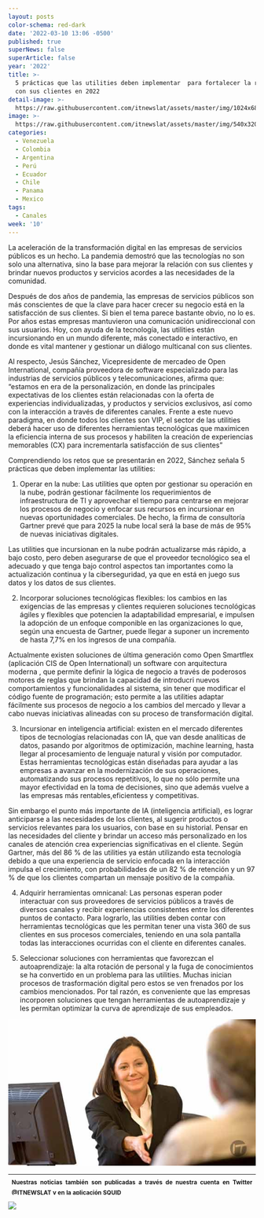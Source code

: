 ```yaml
---
layout: posts
color-schema: red-dark
date: '2022-03-10 13:06 -0500'
published: true
superNews: false
superArticle: false
year: '2022'
title: >-
  5 prácticas que las utilities deben implementar  para fortalecer la relación
  con sus clientes en 2022
detail-image: >-
  https://raw.githubusercontent.com/itnewslat/assets/master/img/1024x680/Cliente-Feliz-g.jpg
image: >-
  https://raw.githubusercontent.com/itnewslat/assets/master/img/540x320/Cliente-Feliz-p.jpg
categories:
  - Venezuela
  - Colombia
  - Argentina
  - Perú
  - Ecuador
  - Chile
  - Panama
  - Mexico
tags:
  - Canales
week: '10'
---
```

La aceleración de la transformación digital en las empresas de servicios públicos es un hecho. La pandemia demostró que las tecnologías no son solo una alternativa, sino la base para mejorar  la relación con sus  clientes  y brindar nuevos productos y servicios acordes a las necesidades de la comunidad.

Después de dos años de pandemia, las empresas de servicios públicos son más conscientes de que la  clave para hacer crecer su negocio está en la satisfacción de sus clientes. Si bien el tema parece bastante obvio, no lo es. Por años estas empresas mantuvieron una comunicación unidireccional con sus usuarios. Hoy, con ayuda de la tecnología, las utilities están incursionando en un mundo diferente, más conectado e interactivo, en donde es vital mantener y gestionar un diálogo multicanal con sus  clientes. 

Al respecto, Jesús Sánchez, Vicepresidente de mercadeo de Open International, compañía proveedora de software especializado para las industrias de servicios públicos y telecomunicaciones, afirma que: “estamos en era de la personalización, en donde las principales expectativas de los clientes están relacionadas con la oferta de experiencias individualizadas, y productos y servicios exclusivos, así como con la interacción a través de diferentes canales. Frente a este nuevo paradigma, en donde todos los clientes son VIP, el sector de las utilities deberá hacer uso de diferentes herramientas tecnológicas que maximicen la eficiencia interna de sus procesos y habiliten la creación de experiencias memorables (CX) para incrementarla satisfacción de sus clientes”

Comprendiendo los retos que se presentarán en 2022, Sánchez señala 5 prácticas que deben implementar las utilities:

1. Operar en la nube: Las utilities que opten por gestionar su operación en  la nube, podrán gestionar fácilmente los requerimientos de infraestructura de TI y aprovechar el tiempo para centrarse en mejorar los procesos de negocio y enfocar sus recursos en incursionar en nuevas oportunidades comerciales. De hecho, la firma de consultoría Gartner prevé que para 2025 la nube local será la base de más de 95% de nuevas iniciativas digitales.

 Las utilities que incursionan en la nube podrán actualizarse más rápido, a bajo costo, pero deben asegurarse de que el proveedor tecnológico sea el adecuado y que tenga bajo control aspectos tan importantes como la actualización continua y la ciberseguridad,  ya que en está en juego sus datos y los datos de sus clientes.

 
2. Incorporar soluciones tecnológicas flexibles:  los cambios en las exigencias de las empresas y clientes requieren soluciones tecnológicas ágiles y flexibles que potencien la adaptabilidad empresarial, e impulsen la adopción de un enfoque componible en las organizaciones lo que, según una encuesta de Gartner, puede llegar a suponer un incremento de hasta 7,7% en los ingresos de una compañía. 
 
 Actualmente existen soluciones de última generación como Open Smartflex (aplicación CIS de Open International) un software con arquitectura moderna , que permite definir la lógica de negocio a través de poderosos motores de reglas que brindan la capacidad de introducri nuevos comportamientos y funcionalidades al sistema, sin tener que modificar el código fuente de programación; esto permite a las utilities adaptar fácilmente sus procesos de negocio a los cambios del mercado y llevar a cabo nuevas iniciativas alineadas con su proceso de transformación digital.
 
3. Incursionar en inteligencia artificial: existen en el mercado diferentes tipos de tecnologías relacionadas con IA, que van desde analíticas de datos, pasando por algoritmos de optimización, machine learning, hasta llegar al procesamiento de lenguaje natural y visión por computador. Estas herramientas tecnológicas están diseñadas para ayudar a las empresas a avanzar en la modernización de sus operaciones, automatizando sus procesos repetitivos, lo que no sólo permite una mayor  efectividad en la toma de decisiones, sino que además vuelve a las empresas más rentables,eficientess y competitivas.  

 Sin embargo el punto más importante de IA (inteligencia artificial), es lograr anticiparse a las necesidades de los clientes, al sugerir productos o servicios relevantes para los usuarios, con base en su historial. Pensar en las necesidades del cliente y brindar un acceso más personalizado en los canales de atención crea experiencias significativas en el cliente. Según Gartner, más del 86 % de las utilities ya están utilizando esta tecnología debido a que una experiencia de servicio enfocada en la interacción impulsa el crecimiento, con probabilidades de un 82 % de retención y un 97 % de que los clientes compartan un mensaje positivo de la compañía.

 
4. Adquirir herramientas omnicanal: Las personas esperan poder interactuar con sus proveedores de servicios públicos a través de diversos canales y recibir experiencias consistentes entre los diferentes puntos de contacto. Para lograrlo, las utilities deben contar con herramientas tecnológicas que les permitan tener una vista 360 de sus clientes en sus procesos comerciales, teniendo en una sola pantalla todas las interacciones ocurridas con el cliente en diferentes canales. 

5. Seleccionar soluciones con herramientas que favorezcan el autoaprendizaje: la alta rotación de personal y la fuga de conocimientos se ha convertido en un problema para las utilities. Muchas inician procesos de trasformación digital pero estos se ven frenados por los cambios mencionados.  Por tal razón, es conveniente que las empresas incorporen soluciones que tengan herramientas de autoaprendizaje y les permitan optimizar la curva de aprendizaje de sus empleados.

![](https://raw.githubusercontent.com/itnewslat/assets/master/img/540x320/Cliente-Feliz-p.jpg)

<table style="height: 42px;" width="569">
<tbody>
<tr>
<td style="text-align: justify;"><sub><strong>Nuestras noticias también son publicadas a través de nuestra cuenta en Twitter <a href="https://twitter.com/itnewslat?lang=es">@ITNEWSLAT</a> y en la aplicación <a href="https://squidapp.co/en/">SQUID</a></strong></sub></td>
</tr>
</tbody>
</table>

<img src="https://tracker.metricool.com/c3po.jpg?hash=56f88a41e39ab42c063cc51676587a04"/>
